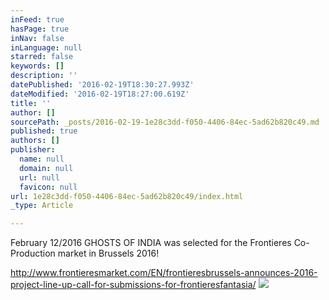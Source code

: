 ```yaml
---
inFeed: true
hasPage: true
inNav: false
inLanguage: null
starred: false
keywords: []
description: ''
datePublished: '2016-02-19T18:30:27.993Z'
dateModified: '2016-02-19T18:27:00.619Z'
title: ''
author: []
sourcePath: _posts/2016-02-19-1e28c3dd-f050-4406-84ec-5ad62b820c49.md
published: true
authors: []
publisher:
  name: null
  domain: null
  url: null
  favicon: null
url: 1e28c3dd-f050-4406-84ec-5ad62b820c49/index.html
_type: Article

---
```

February 12/2016 GHOSTS OF INDIA was selected for the Frontieres Co-Production market in Brussels 2016! 

http://www.frontieresmarket.com/EN/frontieresbrussels-announces-2016-project-line-up-call-for-submissions-for-frontieresfantasia/
![](https://the-grid-user-content.s3-us-west-2.amazonaws.com/1377237c-16be-41cf-a3ae-34d5de1bd7b3.jpg)